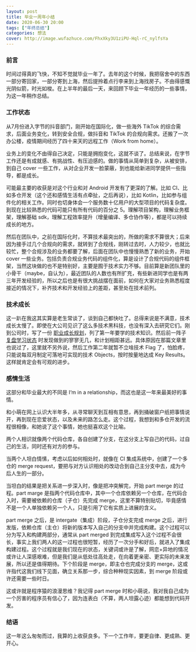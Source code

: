 ```yaml
---
layout: post
title: 毕业一周年小结
date: 2020-06-30 20:00
tags: ["年终总结"]
categories: 想法
cover: http://image.wufazhuce.com/FhxXky3U1ziPU-Hql-rC_nylfsYa
---
```


### 前言

时间过得真的飞快，不知不觉就毕业一年了。去年的这个时候，我把宿舍中的东西一部分寄回家，一部分寄到上海，然后提拎着点行李来到上海找房子。不由得感慨光阴似箭，时光如梭。在上半年的最后一天，来回顾下毕业一年经历的一些事情，为这一年稍作总结。

### 工作状态

从7月份进入字节的抖音部门，刚开始在国际化，做一些海外 TikTok 的综合需求，后面业务变化，转到安全合规，做抖音和 TikTok 的合规向需求。还搬了一次办公楼，疫情期间经历了四十来天的远程工作（Work from home）。

业务上的变化不由得自己决定，只能是拥抱变化，这就不谈了。总结来说，在字节工作还是有成就感、有挑战性、有压迫感的。做的事情从简单到复杂，从被安排，到自己 cover 一些工作，从对企业开发一脸蒙蔽，到也能给新进同学提供一些指导，都是成长。

可能最主要的收获是对这个行业和对 Android 开发有了更深的了解。比如 CI、比如多仓开发（这个还和感情生活有点牵扯，之后再说），比如 Kotlin，比如参与组件化的相关工作。同时也切身体会一个服务数十亿用户的大型项目的代码复杂度。到现在比较熟悉的代码可能只有所有代码的百分之 5。理解项目架构，理解业务框架，理解基础 sdk，理解工程效率提升（增量编译、多仓协作等），都是可以持续成长的地方。

然后在团队中，之前在国际化时，不算技术最突出的，所做的需求不算很大；后来因为接手过几个合规向的需求，就转到了合规线，刚转过去时，人力较少，也就比较忙，整个合规涉及的业务都要了解，后面在团队中也慢慢熟悉了新的业务，开始 cover 一些业务。包括负责合规业务代码的组件化，算是设计了合规代码的组件框架，当然这块做的也不是特别好，主要是囿于技术实力不够。目前算是新团队里的小骨干（maybe，自认为），最近团队的人数也有所扩充，有些新进同学也是有两三年开发经验的，所以之后也是有很大挑战摆在面前，如何在大家对业务熟悉程度接近的情况下，补齐技术和开发经验上的差距，甚至处在技术前列。

### 技术成长

这一趴在我这其实算是老生常谈了，谈到自己都快吐了。总得来说是不满意，技术成长太慢了。即使在大公司见识了这么多技术黑科技，也没有深入去研究它们。刚到公司时，写了一份 [职业成长规划](https://lixiaoyu.cc/2019/07/28/my-career-plan/)，列了第一年要学的技术知识。然后前一阵子 [复盘学习状态](https://lixiaoyu.cc/2020/04/21/learning-state-replay/) 时发现做到的寥寥无几，和计划相距甚远。具体原因在那篇文章里也说过了，这里就不另外说，然后工作第二年就暂不立啥技术 Flag 了，怕脸疼，只能说每双月制定可落地可实现的技术 Objects，按时按量地达成 Key Results。这样就肯定会有可观的进步。

### 感情生活

这部分和毕业最大的不同是 I‘m in a relationship，而这也是这一年来最美好的事情。

和小萌在网上认识大半年多，从寻常聊天到互相有意思，再到捅破窗户纸把事情说开，再到现在恋爱状态，以及未来的路怎么走。这个过程，我想到和多仓开发的流程很相像，和她说了这个事情，她也挺喜欢这个比喻。

两个人相识就像两个代码仓库，各自创建了分支，在这分支上写自己的代码，过自己的生活，同时还有对方的参与。

当两个人坦白情愫，考虑以后如何相处时，就像在 CI 集成系统中，创建了一个多仓的 merge request，要把与对方认识相处的改动合到自己主分支中去，成为今后人生的一部分。

当坦白的结果是把关系进一步深入时，像是把冲突解完，开始 part merge 的过程。part marge 是指两个代码仓库中，其中一个仓库依赖另一个仓库，在代码合入时，需要被依赖的仓库（子仓）先完成 merge，这里不算特别贴切，毕竟感情不是一个人单独依赖另一个人，只是引用了它有实质上进展的含义。

part merge 之后，是 intergate（集成）阶段，子仓分支完成 merge 之后，进行发版，依赖仓库（主仓）将新的版本写入自己的分支中并完成构建。这个过程可以分为写入和构建两部分，通常从 part merged 到完成集成写入这个过程不会很长，事实上我们两人的这一过程也很短暂，经历了一次分手和好后，就进入了集成构建过程。这个过程就是我们现在的状态，关键词或许是了解，网恋+异地的情况或许让人深感艰难，但是我们是从低处往高处走，在向着更亲密、更实际的未来发展，所以还是值得期待。下个阶段是 merge，即主仓也完成分支的 merge，这或许指代这我们线下见面，确立关系那一步，综合种种现实因素，到 merge 阶段或许还需要一些时日。

这或许就是程序猿的浪漫思维？我记得 part merge 时和小萌说，我对我自己成为一个厉害的程序员有信心了，因为连表白（不算，两人坦露心迹）都能想到代码开发。

### 结语

这一年这么匆匆而过，我算的上收获良多。下一个工作年，要更自律、更成熟、更开心。